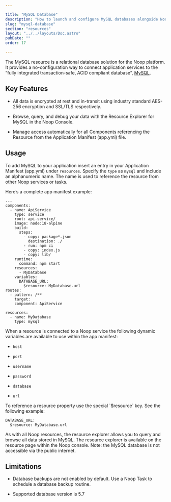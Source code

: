 ```yaml
---

title: "MySQL Database"
description: "How to launch and configure MySQL databases alongside Noop Tasks and Services"
slug: "mysql-database"
section: "resources"
layout: "../../layouts/Doc.astro"
pubDate: ""
order: 17

---
```


The MySQL resource is a relational database solution for the Noop platform. It provides a no-configuration way to connect application services to the “fully integrated transaction-safe, ACID compliant database”, [MySQL](https://www.mysql.com).

## Key Features

- All data is encrypted at rest and in-transit using industry standard AES-256 encryption and SSL/TLS respectively.

- Browse, query, and debug your data with the Resource Explorer for MySQL in the Noop Console.

- Manage access automatically for all Components referencing the Resource from the Application Manifest (app.yml) file.

## Usage

To add MySQL to your application insert an entry in your Application Manifest (app.yml) under `resources`. Specify the `type` as `mysql` and include an alphanumeric name. The name is used to reference the resource from other Noop services or tasks.

Here’s a complete app manifest example:

```
---
components:
  - name: ApiService
    type: service
    root: api-service/
    image: node:18-alpine
    build:
      steps:
        - copy: package*.json
          destination: ./
        - run: npm ci
        - copy: index.js
        - copy: lib/
    runtime:
      command: npm start
    resources:
      - MyDatabase
    variables:
      DATABASE_URL:
        $resource: MyDatabase.url
routes:
  - pattern: /**
    target:
    component: ApiService

resources:
  - name: MyDatabase
    type: mysql
```

When a resource is connected to a Noop service the following dynamic variables are available to use within the app manifest:

- `host`

- `port`

- `username`

- `password`

- `database`

- `url`

To reference a resource property use the special \`$resource\` key. See the following example:

```
DATABASE_URL:
  $resource: MyDatabase.url
```

As with all Noop resources, the resource explorer allows you to query and browse all data stored in MySQL. The resource explorer is available on the resource page within the Noop console. Note: the MySQL database is not accessible via the public internet.

## Limitations

- Database backups are not enabled by default. Use a Noop Task to schedule a database backup routine.

- Supported database version is 5.7
